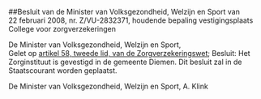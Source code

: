 <meta http-equiv='Content-Type' content='text/html; charset=utf-8' />

##Besluit van de Minister van Volksgezondheid, Welzijn en Sport van 22 februari 2008, nr. Z/VU-2832371, houdende bepaling vestigingsplaats College voor zorgverzekeringen

De Minister van Volksgezondheid, Welzijn en Sport,  
Gelet op [artikel 58, tweede lid, van de Zorgverzekeringswet](../../../../../../../../wet/zorgverzekeringswet/BWBR0018450/README.md);
Besluit:     Het Zorginstituut is gevestigd in de gemeente Diemen.     Dit besluit zal in de Staatscourant worden geplaatst.  

De 
Minister van Volksgezondheid, Welzijn en Sport, 
A. Klink     
